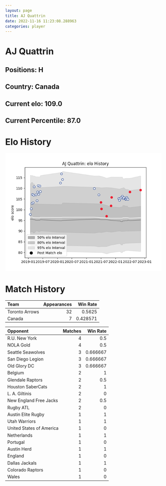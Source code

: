 ```yaml
---  
layout: page  
title: AJ Quattrin  
date: 2022-11-16 11:23:08.288963  
categories: player  
---
```

# AJ Quattrin

## Positions: H

## Country: Canada

## Current elo: 109.0

## Current Percentile: 87.0

# Elo History


![elo history](history_AJQuattrin.png)
# Match History


| Team           |   Appearances |   Win Rate |
|:---------------|--------------:|-----------:|
| Toronto Arrows |            32 |   0.5625   |
| Canada         |             7 |   0.428571 |

| Opponent                 |   Matches |   Win Rate |
|:-------------------------|----------:|-----------:|
| R.U. New York            |         4 |   0.5      |
| NOLA Gold                |         4 |   0.5      |
| Seattle Seawolves        |         3 |   0.666667 |
| San Diego Legion         |         3 |   0.666667 |
| Old Glory DC             |         3 |   0.666667 |
| Belgium                  |         2 |   1        |
| Glendale Raptors         |         2 |   0.5      |
| Houston SaberCats        |         2 |   1        |
| L. A. Giltinis           |         2 |   0        |
| New England Free Jacks   |         2 |   0.5      |
| Rugby ATL                |         2 |   0        |
| Austin Elite Rugby       |         1 |   1        |
| Utah Warriors            |         1 |   1        |
| United States of America |         1 |   0        |
| Netherlands              |         1 |   1        |
| Portugal                 |         1 |   0        |
| Austin Herd              |         1 |   1        |
| England                  |         1 |   0        |
| Dallas Jackals           |         1 |   1        |
| Colorado Raptors         |         1 |   0        |
| Wales                    |         1 |   0        |